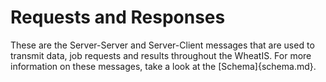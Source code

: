 ﻿# Requests and Responses

These are the Server-Server and Server-Client messages that are used to transmit data, job requests and results throughout the WheatIS. For more information on these messages, take a look at the [Schema]{schema.md}.

 